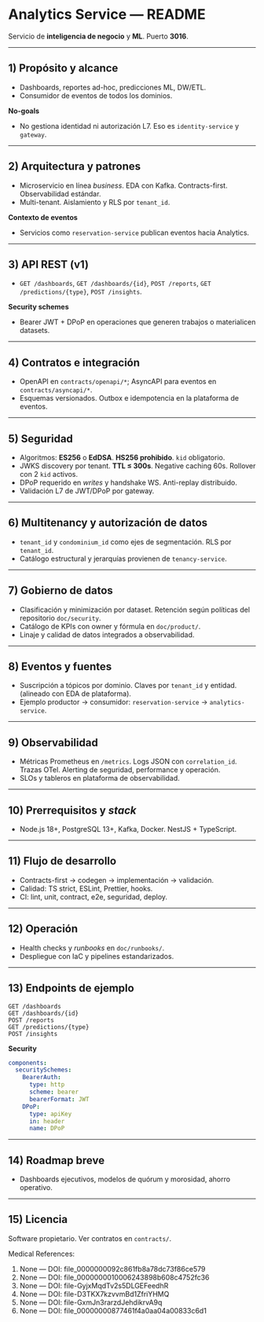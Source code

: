 # Analytics Service — README

Servicio de **inteligencia de negocio** y **ML**. Puerto **3016**. 

---

## 1) Propósito y alcance

* Dashboards, reportes ad-hoc, predicciones ML, DW/ETL. 
* Consumidor de eventos de todos los dominios. 

**No-goals**

* No gestiona identidad ni autorización L7. Eso es `identity-service` y `gateway`. 

---

## 2) Arquitectura y patrones

* Microservicio en línea *business*. EDA con Kafka. Contracts-first. Observabilidad estándar.   
* Multi-tenant. Aislamiento y RLS por `tenant_id`. 

**Contexto de eventos**

* Servicios como `reservation-service` publican eventos hacia Analytics. 

---

## 3) API REST (v1)

* `GET /dashboards`, `GET /dashboards/{id}`, `POST /reports`, `GET /predictions/{type}`, `POST /insights`. 

**Security schemes**

* Bearer JWT + DPoP en operaciones que generen trabajos o materialicen datasets. 

---

## 4) Contratos e integración

* OpenAPI en `contracts/openapi/*`; AsyncAPI para eventos en `contracts/asyncapi/*`. 
* Esquemas versionados. Outbox e idempotencia en la plataforma de eventos. 

---

## 5) Seguridad

* Algoritmos: **ES256** o **EdDSA**. **HS256 prohibido**. `kid` obligatorio. 
* JWKS discovery por tenant. **TTL ≤ 300s**. Negative caching 60s. Rollover con 2 `kid` activos. 
* DPoP requerido en *writes* y handshake WS. Anti-replay distribuido. 
* Validación L7 de JWT/DPoP por gateway. 

---

## 6) Multitenancy y autorización de datos

* `tenant_id` y `condominium_id` como ejes de segmentación. RLS por `tenant_id`. 
* Catálogo estructural y jerarquías provienen de `tenancy-service`. 

---

## 7) Gobierno de datos

* Clasificación y minimización por dataset. Retención según políticas del repositorio `doc/security`. 
* Catálogo de KPIs con owner y fórmula en `doc/product/`. 
* Linaje y calidad de datos integrados a observabilidad. 

---

## 8) Eventos y fuentes

* Suscripción a tópicos por dominio. Claves por `tenant_id` y entidad. (alineado con EDA de plataforma). 
* Ejemplo productor → consumidor: `reservation-service` → `analytics-service`. 

---

## 9) Observabilidad

* Métricas Prometheus en `/metrics`. Logs JSON con `correlation_id`. Trazas OTel. Alerting de seguridad, performance y operación. 
* SLOs y tableros en plataforma de observabilidad. 

---

## 10) Prerrequisitos y *stack*

* Node.js 18+, PostgreSQL 13+, Kafka, Docker. NestJS + TypeScript.  

---

## 11) Flujo de desarrollo

* Contracts-first → codegen → implementación → validación. 
* Calidad: TS strict, ESLint, Prettier, hooks. 
* CI: lint, unit, contract, e2e, seguridad, deploy. 

---

## 12) Operación

* Health checks y *runbooks* en `doc/runbooks/`. 
* Despliegue con IaC y pipelines estandarizados. 

---

## 13) Endpoints de ejemplo

```http
GET /dashboards
GET /dashboards/{id}
POST /reports
GET /predictions/{type}
POST /insights
```



**Security**

```yaml
components:
  securitySchemes:
    BearerAuth:
      type: http
      scheme: bearer
      bearerFormat: JWT
    DPoP:
      type: apiKey
      in: header
      name: DPoP
```



---

## 14) Roadmap breve

* Dashboards ejecutivos, modelos de quórum y morosidad, ahorro operativo.  

---

## 15) Licencia

Software propietario. Ver contratos en `contracts/`. 


Medical References:
1. None — DOI: file_0000000092c861fb8a78dc73f86ce579
2. None — DOI: file_0000000010006243898b608c4752fc36
3. None — DOI: file-GyjxMqdTv2s5DLGEFeedhR
4. None — DOI: file-D3TKX7kzvvmBd1ZfriYHMQ
5. None — DOI: file-GxmJn3rarzdJehdikrvA9q
6. None — DOI: file_00000000877461f4a0aa04a00833c6d1
